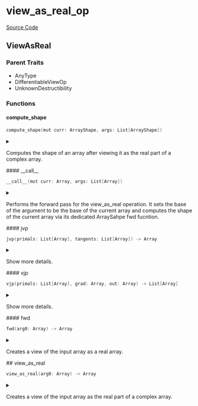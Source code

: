 



# view_as_real_op
  
[Source Code](https://github.com/endia-ai/Endia/tree/main/endia/functional/view_ops/view_as_real_op.mojo)  
  

## ViewAsReal
  
  
  

### Parent Traits
  

- AnyType
- DifferentiableViewOp
- UnknownDestructibility
  

### Functions

#### compute_shape


```swift
compute_shape(mut curr: ArrayShape, args: List[ArrayShape])
```  
<details markdown="1" style="border: none; bg-color: none; box-shadow: none;">  
<summary style="border: none; bg-color: none; box-shadow: none;">  
  
Computes the shape of an array after viewing it as the real part of a complex array.  
</summary>  
  
#### Args:  

* curr `ArrayShape`: The ArrayShape to store the result of the computation.
* args `List[ArrayShape]`: The ArrayShape to view as the real part.
  
  
</details>
#### __call__


```swift
__call__(mut curr: Array, args: List[Array])
```  
<details markdown="1" style="border: none; bg-color: none; box-shadow: none;">  
<summary style="border: none; bg-color: none; box-shadow: none;">  
  
Performs the forward pass for the view_as_real operation. It sets the base of the argument to be the base of the current array and computes the shape of the current array via its dedicated ArraySahpe fwd fucntion.  
</summary>  
  
#### Args:  

* curr `Array`: The current array to store the result (modified in-place).
* args `List[Array]`: The array on which the view_as_real view is created.
  
  


#### Note:
The information of the shape computation is stored in the ArrayShape object of the curr array.  
</details>
#### jvp


```swift
jvp(primals: List[Array], tangents: List[Array]) -> Array
```  
<details markdown="1" style="border: none; bg-color: none; box-shadow: none;">  
<summary style="border: none; bg-color: none; box-shadow: none;">  
  
Show more details.  
</summary>  
  
#### Args:  

* primals `List[Array]`
* tangents `List[Array]`
  
#### Returns:  
  
Type: `Array`  
  
  
</details>
#### vjp


```swift
vjp(primals: List[Array], grad: Array, out: Array) -> List[Array]
```  
<details markdown="1" style="border: none; bg-color: none; box-shadow: none;">  
<summary style="border: none; bg-color: none; box-shadow: none;">  
  
Show more details.  
</summary>  
  
#### Args:  

* primals `List[Array]`
* grad `Array`
* out `Array`
  
#### Returns:  
  
Type: `List[Array]`  
  
  
</details>
#### fwd


```swift
fwd(arg0: Array) -> Array
```  
<details markdown="1" style="border: none; bg-color: none; box-shadow: none;">  
<summary style="border: none; bg-color: none; box-shadow: none;">  
  
Creates a view of the input array as a real array.  
</summary>  
  
#### Args:  

* arg0 `Array`: The input array.
  
#### Returns:  
  
A view of the input array as a real array.  
Type: `Array`  
  
  
</details>
## view_as_real


```swift
view_as_real(arg0: Array) -> Array
```  
<details markdown="1" style="border: none; bg-color: none; box-shadow: none;">  
<summary style="border: none; bg-color: none; box-shadow: none;">  
  
Creates a view of the input array as the real part of a complex array.  
</summary>  
  
#### Args:  

* arg0 `Array`: The input array.
  
#### Returns:  
  
A view of the input array as the real part of a complex array.  
Type: `Array`  
  
  
</details>